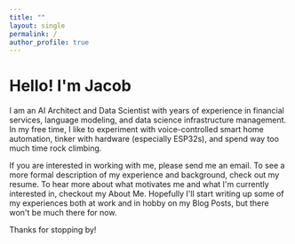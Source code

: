 ```yaml
---
title: ""
layout: single
permalink: /
author_profile: true
---
```


# Hello! I'm Jacob

I am an AI Architect and Data Scientist with years of experience in financial services, language modeling, and data science infrastructure management. In my free time, I like to experiment with voice-controlled smart home automation, tinker with hardware (especially ESP32s), and spend way too much time rock climbing.

If you are interested in working with me, please send me an email. To see a more formal description of my experience and background, check out my resume. To hear more about what motivates me and what I'm currently interested in, checkout my About Me. Hopefully I'll start writing up some of my experiences both at work and in hobby on my Blog Posts, but there won't be much there for now.

Thanks for stopping by!
